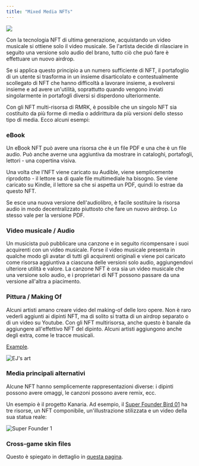 ```yaml
---
title: "Mixed Media NFTs"
---
```


![](../../static/img/post_imgs/mr_01.png)

Con la tecnologia NFT di ultima generazione, acquistando un video musicale si ottiene solo il video musicale. Se l'artista decide di rilasciare in seguito una versione solo audio del brano, tutto ciò che può fare è effettuare un nuovo airdrop.

Se si applica questo principio a un numero sufficiente di NFT, il portafoglio di un utente si trasforma in un insieme disarticolato e contestualmente scollegato di NFT che hanno difficoltà a lavorare insieme, a evolversi insieme e ad avere un'utilità, soprattutto quando vengono inviati singolarmente in portafogli diversi si disperdono ulteriormente.

Con gli NFT multi-risorsa di RMRK, è possibile che un singolo NFT sia costituito da più forme di media o addirittura da più versioni dello stesso tipo di media. Ecco alcuni esempi:

### eBook

Un eBook NFT può avere una risorsa che è un file PDF e una che è un file audio. Può anche averne una aggiuntiva da mostrare in cataloghi, portafogli, lettori - una copertina visiva.

Una volta che l'NFT viene caricato su Audible, viene semplicemente riprodotto - il lettore sa di quale file multimediale ha bisogno. Se viene caricato su Kindle, il lettore sa che si aspetta un PDF, quindi lo estrae da questo NFT.

Se esce una nuova versione dell'audiolibro, è facile sostituire la risorsa audio in modo decentralizzato piuttosto che fare un nuovo airdrop. Lo stesso vale per la versione PDF.

### Video musicale / Audio

Un musicista può pubblicare una canzone e in seguito ricompensare i suoi acquirenti con un video musicale. Forse il video musicale presenta in qualche modo gli avatar di tutti gli acquirenti originali e viene poi caricato come risorsa aggiuntiva a ciascuna delle versioni solo audio, aggiungendovi ulteriore utilità e valore. La canzone NFT è ora sia un video musicale che una versione solo audio, e i proprietari di NFT possono passare da una versione all'altra a piacimento.

### Pittura / Making Of

Alcuni artisti amano creare video del making-of delle loro opere. Non è raro vederli aggiunti ai dipinti NFT, ma di solito si tratta di un airdrop separato o di un video su Youtube. Con gli NFT multirisorsa, anche questo è banale da aggiungere all'effettivo NFT del dipinto. Alcuni artisti aggiungono anche degli extra, come le tracce musicali.

[Example](https://singular.app/collectibles/13353782-8ac9852f42a86a395d-8GDSY-SATOMI_15_RARE_EDITION-00000015).

![EJ's art](../../static/img/post_imgs/ej.png)

### Media principali alternativi

Alcune NFT hanno semplicemente rappresentazioni diverse: i dipinti possono avere omaggi, le canzoni possono avere remix, ecc.

Un esempio è il progetto Kanaria. Ad esempio, il [Super Founder Bird 01](https://singular.app/collectibles/8949162-e0b9bdcc456a36497a-KANBIRD-KANS-00000001) ha tre risorse, un NFT componibile, un'illustrazione stilizzata e un video della sua statua reale:

![Super Founder 1](../../static/img/post_imgs/sf1.png)

### Cross-game skin files

Questo è spiegato in dettaglio in [questa pagina](/usecases/cross_game_skins).